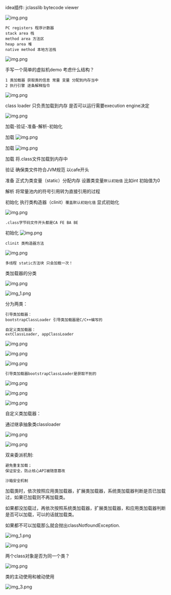 idea插件: jclasslib bytecode viewer

![img.png](img/img21.png)

    PC registers 程序计数器
    stack area 栈
    method area 方法区
    heap area 堆
    native method 本地方法栈
    
![img.png](img/img22.png)

手写一个简单的虚拟机demo 考虑什么结构？

    1 类加载器 获取类的信息 常量 变量 分配到内存当中
    2 执行引擎 逐条解释指令

![img.png](img/img23.png)

class loader 只负责加载到内存 是否可以运行需要execution engine决定

![img.png](img/img24.png)

加载-验证-准备-解析-初始化

加载
![img.png](img/img25.png)

加载
![img.png](img/img26.png)

加载 将.class文件加载到内存中

验证 确保类文件符合JVM规范 以cafe开头

准备 正式为类变量（static）分配内存 设置类变量`默认初始值` 比如int 初始值为0

解析 将常量池内的符号引用转为直接引用的过程

初始化 执行类构造器（clinit）`覆盖默认初始化值` 显式初始化



![img.png](img/img27.png)

    .class字节码文件开头都是CA FE BA BE

初始化
![img.png](img/img28.png)

    clinit 类构造器方法

![img.png](img/img29.png)

    多线程 static方法块 只会加载一次！


类加载器的分类

![img.png](img/img30.png)

![img_1.png](img/img_31.png)

分为两类：

    引导类加载器：
    bootstrapClassLoader 引导类加载器是C/C++编写的

    自定义类加载器：
    extClassLoader, appClassLoader

![img.png](img/img32.png)

![img.png](img/img33.png)

![img.png](img/img34.png)

    引导类加载器bootstrapClassLoader是获取不到的

![img.png](img/img35.png)

![img.png](img/img36.png)

![img.png](img/img37.png)

自定义类加载器：

通过继承抽象类classloader

![img.png](img/img38.png)

![img.png](img/img39.png)


双亲委派机制:
    
    避免重复加载；
    保证安全，防止核心API被随意篡改

    沙箱安全机制

加载类时，依次按照应用类加载器，扩展类加载器，系统类加载器判断是否已加载过，如果已加载则不再加载类。

如果都没加载过，再依次按照系统类加载器，扩展类加载器，和应用类加载器判断是否可以加载，可以的话就加载类。

如果都不可以加载那么就会抛出classNotfoundException.

![img_1.png](img/img_45.png)


![img.png](img/img40.png)


两个class对象是否为同一个类？

![img.png](img/img41.png)

类的主动使用和被动使用

![img_3.png](img/img_43.png)

